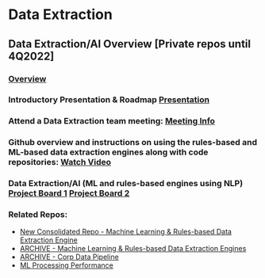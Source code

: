  # Data Extraction
 ## **Data Extraction/AI Overview [Private repos until 4Q2022]**  
 ### [Overview](https://vimeo.com/652668377)
 ### Introductory Presentation & Roadmap [Presentation](https://osclimateorg.sharepoint.com/:b:/g/EY2U8PyizhBOgh14Zmfq7T8BZfsoItLuIJhMpeXWcA8O-A?e=X6NaRG)
 ### Attend a Data Extraction team meeting: [Meeting Info](https://github.com/os-climate/OS-Climate-Community-Hub/blob/main/MEETING_LIST.md#note)
 ### Github overview and instructions on using the rules-based and ML-based data extraction engines along with code repositories: [Watch Video](https://osclimateorg.sharepoint.com/:v:/g/ESYHyqXkuURAqB9Mt1xBUTcBFS9kpKN-hmBuJL_DN5JnLQ?e=f87G2J)
 ### Data Extraction/AI (ML and rules-based engines using NLP) [Project Board 1](https://github.com/os-climate/corporate_data_pipeline/projects/1) [Project Board 2](https://github.com/os-climate/corporate_data_pipeline/projects/2)
 ### Related Repos:
  - [New Consolidated Repo - Machine Learning & Rules-based Data Extraction Engine](https://github.com/os-climate/corporate_data_extraction)
  - [ARCHIVE - Machine Learning & Rules-based Data Extraction Engines](https://github.com/os-climate/corporate_data_pipeline)
  - [ARCHIVE - Corp Data Pipeline](https://github.com/os-climate/corporate-data-pipeline-notebook)
  - [ML Processing Performance](https://github.com/os-climate/neural-magic-notebook)
